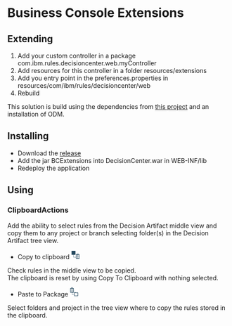 # Business Console Extensions

## Extending

1. Add your custom controller in a package com.ibm.rules.decisioncenter.web.myController  
1. Add resources for this controller in a folder resources/extensions   
1. Add you entry point in the preferences.properties in resources/com/ibm/rules/decisioncenter/web  
1. Rebuild

This solution is build using the dependencies from [this project](https://github.com/ODMDev/odm-libs-in-maven/blob/master/README.md) and an installation of ODM.

## Installing

- Download the [release](https://github.ibm.com/odm-l3-services/api-dc/releases/tag/1.0.0)
- Add the jar BCExtensions into DecisionCenter.war in WEB-INF/lib
- Redeploy the application

## Using

### ClipboardActions

Add the ability to select rules from the Decision Artifact middle view and copy them to any project or branch selecting folder(s) in the Decision Artifact tree view. 

* Copy to clipboard ![](src/resources/extensions/images/ruletoclipboard.png)  

Check rules in the middle view to be copied.     
The clipboard is reset by using Copy To Clipboard with nothing selected.

* Paste to Package ![](src/resources/extensions/images/clipboardtopack.png)

Select folders and project in the tree view where to copy the rules stored in the clipboard.
